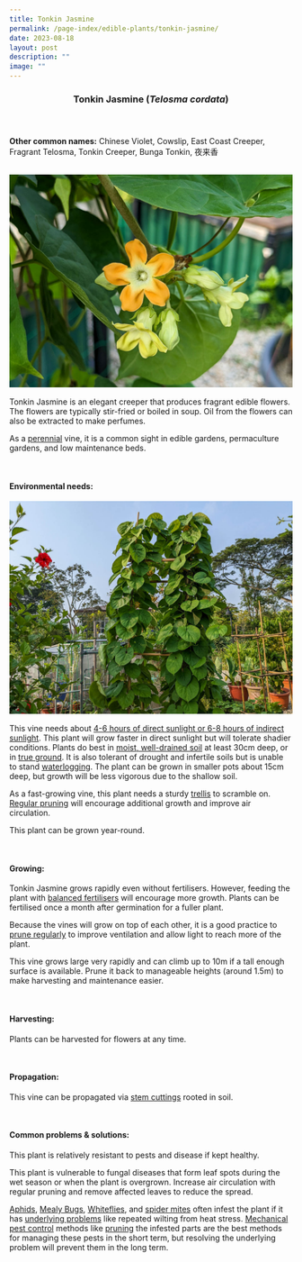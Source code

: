 ```yaml
---
title: Tonkin Jasmine
permalink: /page-index/edible-plants/tonkin-jasmine/
date: 2023-08-18
layout: post
description: ""
image: ""
---
```

<header>
	<h3>Tonkin Jasmine (<em>Telosma cordata</em>)</h3>
</header>
	
<section>
	<p><strong>Other common names:</strong> Chinese Violet, Cowslip, East Coast Creeper, Fragrant Telosma, Tonkin Creeper, Bunga Tonkin, 夜来香</p>
	<br>
</section>

<section>
	<img title="Tonkin Jasmine flowers. Photo by Jacqueline Chua." src="/images/Plants/tonkinjasmine_jacquelinechua.jpg">
	<p>Tonkin Jasmine is an elegant creeper that produces fragrant edible flowers. The flowers are typically stir-fried or boiled in soup. Oil from the flowers can also be extracted to make perfumes.</p>
	<p>As a <a href="/learn-more-about-gardening/glossary/#p">perennial</a> vine, it is a common sight in edible gardens, permaculture gardens, and low maintenance beds.</p>       
	<br>
</section>

<section>
	<h4>Environmental needs:</h4>
	<img title="Tonkin Jasmine growing up a square trellis. Photo by Jacqueline Chua." src="/images/Plants/tonkinjasmine_trellis_jacquelinechua.jpg"> 
	<p>This vine needs about <a href="/page-index/horticulture-techniques/gauging-light/">4-6 hours of direct sunlight or 6-8 hours of indirect sunlight</a>. This plant will grow faster in direct sunlight but will tolerate shadier conditions. Plants do best in <a href="/page-index/horticulture-techniques/soil/">moist, well-drained soil</a> at least 30cm deep, or in <a href="/page-index/horticulture-techniques/true-ground/">true ground</a>. It is also tolerant of drought and infertile soils but is unable to stand <a href="/page-index/plant-problems/waterlogging/">waterlogging</a>. The plant can be grown in smaller pots about 15cm deep, but growth will be less vigorous due to the shallow soil.</p>
	<p>As a fast-growing vine, this plant needs a sturdy <a href="/page-index/hardscapes/trellises/">trellis</a> to scramble on. <a href="/page-index/horticulture-techniques/pruning/">Regular pruning</a> will encourage additional growth and improve air circulation.</p>
	<p>This plant can be grown year-round.</p>
	<br>
</section>

<section>
  <h4>Growing:</h4>
	<p>Tonkin Jasmine grows rapidly even without fertilisers. However, feeding the plant with <a href="/page-index/horticulture-techniques/fertilising/">balanced fertilisers</a> will encourage more growth. Plants can be fertilised once a month after germination for a fuller plant.</p>
	<p>Because the vines will grow on top of each other, it is a good practice to <a href="/page-index/horticulture-techniques/pruning/">prune regularly</a> to improve ventilation and allow light to reach more of the plant.</p>
	<p>This vine grows large very rapidly and can climb up to 10m if a tall enough surface is available. Prune it back to manageable heights (around 1.5m) to make harvesting and maintenance easier.</p>
	<br>
</section>

<section>
	<h4>Harvesting:</h4>
	<p>Plants can be harvested for flowers at any time.</p>
	<br>
</section>

<section>
	<h4>Propagation:</h4>
	<p>This vine can be propagated via <a href="/page-index/horticulture-techniques/propagating-by-cuttings/">stem cuttings</a> rooted in soil.</p>
	<br>
</section>

<section>
	<h4>Common problems &amp; solutions:</h4>
	<p>This plant is relatively resistant to pests and disease if kept healthy.</p>
	<p>This plant is vulnerable to fungal diseases that form leaf spots during the wet season or when the plant is overgrown. Increase air circulation with regular pruning and remove affected leaves to reduce the spread.</p>
		<p><a href="/page-index/pests/aphids/">Aphids</a>, <a href="/page-index/pests/mealy-bugs/">Mealy Bugs</a>, <a href="/page-index/pests/whiteflies/">Whiteflies</a>, and <a href="/page-index/pests/spider-mites/">spider mites</a> often infest the plant if it has <a href="/learn-more-about-gardening/plant-problems/">underlying problems</a> like repeated wilting from heat stress. <a href="/horticulture-techniques/pest-control/">Mechanical pest control</a> methods like <a href="/page-index/horticulture-techniques/pruning/">pruning</a> the infested parts are the best methods for managing these pests in the short term, but resolving the underlying problem will prevent them in the long term.</p>
	<br>
</section>